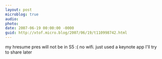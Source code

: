 ```yaml
---
layout: post
microblog: true
audio: 
photo: 
date: 2007-06-19 00:00:00 -0000
guid: http://xtof.micro.blog/2007/06/19/t110998742.html
---
```

my hresume pres will not be in S5 :( no wifi. just used a keynote app I'll try to share later
